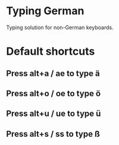 # Typing German
  Typing solution for non-German keyboards.
# Default shortcuts
##  Press alt+a / ae to type ä
##  Press alt+o / oe to type ö
##  Press alt+u / ue to type ü
##  Press alt+s / ss to type ß
